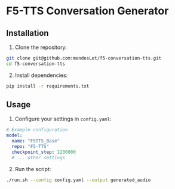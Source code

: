 # F5-TTS Conversation Generator

## Installation

1. Clone the repository:
```bash
git clone git@github.com:mendesLet/f5-conversation-tts.git
cd f5-conversation-tts
```

2. Install dependencies:
```bash
pip install -r requirements.txt
```

## Usage

1. Configure your settings in `config.yaml`:
```yaml
# Example configuration
model:
  name: "F5TTS_Base"
  repo: "F5-TTS"
  checkpoint_step: 1200000
  # ... other settings
```

2. Run the script:
```bash
./run.sh --config config.yaml --output generated_audio
```
